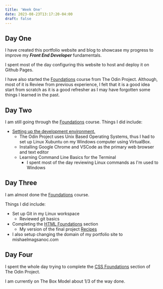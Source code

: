 ```yaml
---
title: 'Week One'
date: 2023-08-23T13:17:20-04:00
draft: false
---
```


## Day One

I have created this portfolio website and blog to showcase my progress to improve my **_Front End Developer_** fundamentals.

I spent most of the day configuring this website to host and deploy it on Github Pages.

I have also started the [Foundations](https://www.theodinproject.com/paths/foundations/courses/foundations) course from The Odin Project. Although, most of it is Review from previous experience, I felt that it is a good idea start from scratch as it is a good refresher as I may have forgotten some things I learned in the past.

## Day Two

I am still going through the [Foundations](https://www.theodinproject.com/paths/foundations/courses/foundations) course.
Things I did include:

- [Setting up the development environment.](https://www.theodinproject.com/paths/foundations/courses/foundations#prerequisites)
  - The Odin Project uses Unix Based Operating Systems, thus I had to set up Linux Xubuntu on my Windows computer using VirtualBox.
  - Installing Google Chrome and VSCode as the primary web browser and text editor
  - Learning Command Line Basics for the Terminal
    - I spent most of the day reviewing Linux commands as I'm used to Windows

## Day Three

I am almost done the [Foundations](https://www.theodinproject.com/paths/foundations/courses/foundations) course.

Things I did include:

- Set up Git in my Linux workspace
  - Reviewed git basics
- Completing the [HTML Foundations](https://www.theodinproject.com/paths/foundations/courses/foundations#html-foundations) section
  - My version of the final project [Recipes](https://www.theodinproject.com/lessons/foundations-recipes)
- I also setup changing the domain of my portfolio site to mishaelmagsanoc.com

## Day Four

I spent the whole day trying to complete the [CSS Foundations](https://www.theodinproject.com/paths/foundations/courses/foundations#css-foundations) section of The Odin Project.

I am currently on The Box Model about 1/3 of the way done.
